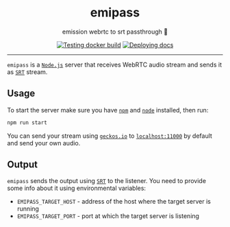 <h1 align="center">emipass</h1>

<div align="center">

emission webrtc to srt passthrough 💨

[![Testing docker build](https://github.com/radio-aktywne/emipass/actions/workflows/docker-build.yml/badge.svg)](https://github.com/radio-aktywne/emipass/actions/workflows/docker-build.yml)
[![Deploying docs](https://github.com/radio-aktywne/emipass/actions/workflows/docs.yml/badge.svg)](https://github.com/radio-aktywne/emipass/actions/workflows/docs.yml)

</div>

---

`emipass` is a [`Node.js`](https://nodejs.org) server that receives WebRTC audio
stream and sends it
as [`SRT`](https://www.haivision.com/products/srt-secure-reliable-transport)
stream.

## Usage

To start the server make sure you have [`npm`](https://www.npmjs.com)
and [`node`](https://nodejs.org) installed, then run:

```sh
npm run start
```

You can send your stream using [`geckos.io`](https://geckosio.github.io)
to [`localhost:11000`](localhost:11000) by default and send your own audio.

## Output

`emipass` sends the output
using [`SRT`](https://www.haivision.com/products/srt-secure-reliable-transport/)
to the listener. You need to provide some info about it using environmental
variables:

- `EMIPASS_TARGET_HOST` - address of the host where the target server is running
- `EMIPASS_TARGET_PORT` - port at which the target server is listening
